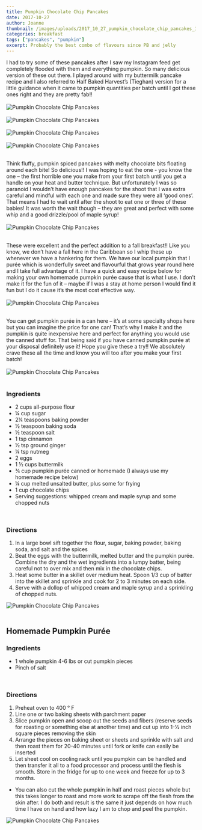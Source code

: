 ```yaml
---
title: Pumpkin Chocolate Chip Pancakes
date: 2017-10-27
author: Joanne
thumbnail: /images/uploads/2017_10_27_pumpkin_chocolate_chip_pancakes_1.jpg
categories: breakfast
tags: ["pancakes", "pumpkin"]
excerpt: Probably the best combo of flavours since PB and jelly
---
```


I had to try some of these pancakes after I saw my Instagram feed get completely flooded with them and everything pumpkin. So many delicious version of these out there. I played around with my buttermilk pancake recipe and I also referred to Half Baked Harvest’s (Tieghan) version for a little guidance when it came to pumpkin quantities per batch until I got these ones right and they are pretty fab!!
<br>
<br>
![Pumpkin Chocolate Chip Pancakes](/images/uploads/2017_10_27_pumpkin_chocolate_chip_pancakes_2.jpg)
<br>
<br>
![Pumpkin Chocolate Chip Pancakes](/images/uploads/2017_10_27_pumpkin_chocolate_chip_pancakes_3.jpg)
<br>
<br>
![Pumpkin Chocolate Chip Pancakes](/images/uploads/2017_10_27_pumpkin_chocolate_chip_pancakes_4.jpg)
<br>
<br>
![Pumpkin Chocolate Chip Pancakes](/images/uploads/2017_10_27_pumpkin_chocolate_chip_pancakes_5.jpg)
<br>
<br>

Think fluffy, pumpkin spiced pancakes with melty chocolate bits floating around each bite! So delicious!! I was hoping to eat the one - you know the one &ndash; the first horrible one you make from your first batch until you get a handle on your heat and butter technique. But unfortunately I was so paranoid I wouldn’t have enough pancakes for the shoot that I was extra careful and mindful with each one and made sure they were all ‘good ones’. That means I had to wait until after the shoot to eat one or three of these babies! It was worth the wait though &ndash; they are great and perfect with some whip and a good drizzle/pool of maple syrup!
<br>
<br>
![Pumpkin Chocolate Chip Pancakes](/images/uploads/2017_10_27_pumpkin_chocolate_chip_pancakes_6.jpg)
<br>
<br>

These were excellent and the perfect addition to a fall breakfast!! Like you know, we don’t have a fall here in the Caribbean so I whip these up whenever we have a hankering for them. We have our local pumpkin that I purée which is wonderfully sweet and flavourful that grows year round here and I take full advantage of it. I have a quick and easy recipe below for making your own homemade pumpkin purée cause that is what I use.  I don’t make it for the fun of it &ndash; maybe if I was a stay at home person I would find it fun but I do it cause it’s the most cost effective way.
<br>
<br>
![Pumpkin Chocolate Chip Pancakes](/images/uploads/2017_10_27_pumpkin_chocolate_chip_pancakes_7.jpg)
<br>
<br>

You can get pumpkin purée in a can here &ndash; it’s at some specialty shops here but you can imagine the price for one can! That’s why I make it and the pumpkin is quite inexpensive here and perfect for anything  you would use the canned stuff for. That being said if you have canned pumpkin purée at your disposal definitely use it! Hope you give these a try!! We absolutely crave these all the time and know you will too after you make your first batch!
<br>
<br>
![Pumpkin Chocolate Chip Pancakes](/images/uploads/2017_10_27_pumpkin_chocolate_chip_pancakes_8.jpg)
<br>
<br>

### Ingredients

* 2 cups all-purpose flour
* &frac14; cup sugar
* 2&frac14; teaspoons baking powder
* &frac12; teaspoon baking soda
* &frac12; teaspoon salt
* 1 tsp cinnamon
* &frac12; tsp ground ginger
* &frac14; tsp nutmeg
* 2 eggs
* 1 &frac12; cups buttermilk
* &frac34; cup pumpkin purée canned or homemade (I always use my homemade recipe below)
* &frac14; cup melted unsalted butter, plus some for frying
* 1 cup chocolate chips
* Serving suggestions: whipped cream and maple syrup and some chopped nuts
<br>

### Directions

1. In a large bowl sift together the flour, sugar, baking powder, baking soda, and salt and the spices
2. Beat the eggs with the buttermilk, melted butter and the pumpkin purée. Combine the dry and the wet ingredients into a lumpy batter, being careful not to over mix and then mix in the chocolate chips.
3. Heat some butter in a skillet over medium heat. Spoon 1/3 cup of batter into the skillet and sprinkle and cook for 2 to 3 minutes on each side.
4. Serve with a dollop of whipped cream and maple syrup and a sprinkling of chopped nuts.

![Pumpkin Chocolate Chip Pancakes](/images/uploads/2017_10_27_pumpkin_chocolate_chip_pancakes_9.jpg)
<br>
<br>

## Homemade Pumpkin Purée

### Ingredients

* 1 whole pumpkin 4-6 lbs or cut pumpkin pieces
* Pinch of salt
<br>

### Directions

1. Preheat oven to 400 ° F
1. Line one or two baking sheets with parchment paper
2. Slice pumpkin open and scoop out the seeds and fibers (reserve seeds for roasting or something else at another time) and cut up into 1-½ inch square pieces removing the skin
3. Arrange the pieces on baking sheet or sheets and sprinkle with salt and then roast them for 20-40 minutes until fork or knife can easily be inserted
4. Let sheet cool on cooling rack until you pumpkin can be handled and then transfer it all to a food processor and process until the flesh is smooth. Store in the fridge for up to one week and freeze for up to 3 months.

* You can also cut the whole pumpkin in half and roast pieces whole but this takes longer to roast and more work to scrape off the flesh from the skin after. I do both and result is the same it just depends on how much time I have on hand and how lazy I am to chop and peel the pumpkin.

![Pumpkin Chocolate Chip Pancakes](/images/uploads/2017_10_27_pumpkin_chocolate_chip_pancakes_10.jpg)
